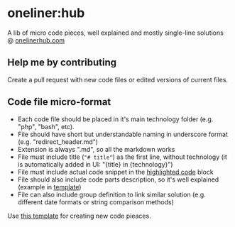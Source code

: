 # oneliner:hub
A lib of micro code pieces, well explained and mostly single-line solutions @ [onelinerhub.com](https://onelinerhub.com/)

## Help me by contributing
Create a pull request with new code files or edited versions of current files.

## Code file micro-format
- Each code file should be placed in it's main technology folder (e.g. "php", "bash", etc).
- File should have short but understandable naming in underscore format (e.g. "redirect_header.md")
- Extension is always ".md", so all the markdown works
- File must include title (```"# title"```) as the first line, without technology (it is automatically added in UI: "{title} in {technology}")
- File must include actual code snippet in the [highlighted code](https://guides.github.com/features/mastering-markdown/) block
- File should also include code parts description, so it's well explained (example in [template](/template.md))
- File can also include group definition to link similar solution (e.g. different date formats or string comparison methods)

Use [this template](/template.md) for creating new code pieaces.
